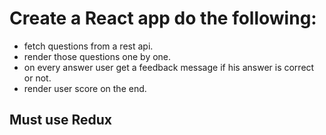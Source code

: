 # Create a React app do the following:

- fetch questions from a rest api.
- render those questions one by one.
- on every answer user get a feedback message if his answer is correct or not.
- render user score on the end.

## Must use Redux
